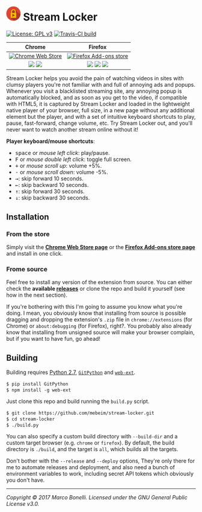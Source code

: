 ![Logo][logo-img] Stream Locker
===============================

[![License: GPL v3][license-img]][license-link]
[![Travis-CI build][travis-img]][travis-link]

| Chrome | Firefox |
|:------:|:-------:|
|[![Chrome Web Store][ch-img]][ch-link] | [![Firefox Add-ons store][ff-img]][ff-link] |
|[![][ch-users-img]][ch-link] [![][ch-rating-img]][ch-link] | [![][ff-downloads-img]][ff-link] [![][ff-users-img]][ff-link] [![][ff-rating-img]][ff-link] |

Stream Locker helps you avoid the pain of watching videos in sites with clumsy players you're not familiar with and full of annoying ads and popups. Whenever you visit a blacklisted streaming site, any annoying popup is automatically blocked, and as soon as you get to the video, if compatible with HTML5, it is captured by Stream Locker and loaded in the lightweight native player of your browser, full size, in a new page without any additional element but the player, and with a set of intuitive keyboard shortcuts to play, pause, fast-forward, change volume, etc. Try Stream Locker out, and you'll never want to watch another stream online without it!

**Player keyboard/mouse shortcuts**:

 - <kbd>space</kbd> or *mouse left click*: play/pause.
 - <kbd>F</kbd> or *mouse double left click*: toggle full screen.
 - <kbd>+</kbd> or *mouse scroll up*: volume +5%.
 - <kbd>-</kbd> or *mouse scroll down*: volume -5%.
 - <kbd>→</kbd>: skip forward 10 seconds.
 - <kbd>←</kbd>: skip backward 10 seconds.
 - <kbd>↑</kbd>: skip forward 30 seconds.
 - <kbd>↓</kbd>: skip backward 30 seconds.

Installation
------------

### From the store

Simply visit the **[Chrome Web Store page][ch-link]** or the **[Firefox Add-ons store page][ff-link]** and install in one click.

### Frome source

Feel free to install any version of the extension from source. You can either check the **available [releases][1]** or clone the repo and build it yourself (see how in the next section).

If you're bothering with this I'm going to assume you know what you're doing. I mean, you obviously know that installing from source is possible dragging and dropping the extension's `.zip` file in `chrome://extensions` (for Chrome) or `about:debugging` (for Firefox), right?. You probably also already know that installing from unsigned source will make your browser complain, but if you want to have fun, go ahead!

Building
--------

Building requires [Python 2.7][2], [`GitPython`][3] and [`web-ext`][4].

	$ pip install GitPython
	$ npm install -g web-ext

Just clone this repo and build running the `build.py` script.

	$ git clone https://github.com/mebeim/stream-locker.git
	$ cd stream-locker
	$ ./build.py

You can also specify a custom build directory with `--build-dir` and a custom target browser (e.g. `chrome` or `firefox`). By default, the build directory is `./build`, and the target is `all`, which builds all the targets.

Don't bother with the `--release` and `--deploy` options, They're only there for me to automate releases and deployment, and also need a bunch of environment variables to work, including secret API tokens which obviously you don't have.

------------------------------------------------------------------------------------------

*Copyright &copy; 2017 Marco Bonelli. Licensed under the GNU General Public License v3.0.*

 [1]: https://github.com/mebeim/stream-locker/releases
 [2]: https://www.python.org/
 [3]: https://github.com/gitpython-developers/GitPython
 [4]: https://github.com/mozilla/web-ext

 [logo-img]:         https://raw.githubusercontent.com/mebeim/stream-locker/master/resources/images/icons/38.png
 [license-img]:      https://img.shields.io/badge/License-GPL%20v3-blue.svg
 [license-link]:     https://www.gnu.org/licenses/gpl-3.0
 [travis-img]:       https://travis-ci.com/mebeim/stream-locker.svg?branch=master
 [travis-link]:      https://travis-ci.com/mebeim/stream-locker
 [ch-img]:           https://img.shields.io/chrome-web-store/v/dendgcjgnbappncfobbbocpkcahhkajm.svg
 [ch-users-img]:     https://img.shields.io/chrome-web-store/users/dendgcjgnbappncfobbbocpkcahhkajm.svg
 [ch-rating-img]:    https://img.shields.io/chrome-web-store/rating/dendgcjgnbappncfobbbocpkcahhkajm.svg
 [ch-link]:          https://chrome.google.com/webstore/detail/stream-locker/dendgcjgnbappncfobbbocpkcahhkajm
 [ff-img]:           https://img.shields.io/amo/v/stream-locker.svg
 [ff-users-img]:     https://img.shields.io/amo/users/stream-locker.svg
 [ff-rating-img]:    https://img.shields.io/amo/rating/stream-locker.svg
 [ff-downloads-img]: https://img.shields.io/amo/d/stream-locker.svg
 [ff-link]:          https://addons.mozilla.org/en-US/firefox/addon/stream-locker/
